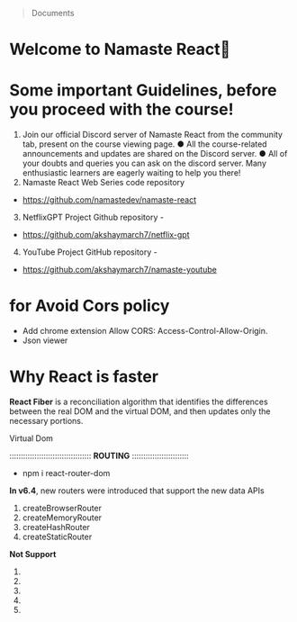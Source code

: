 > Documents

# Welcome to Namaste React🚀
# Some important Guidelines, before you proceed with the course!
1. Join our official Discord server of Namaste React from the community tab,
present on the course viewing page.
● All the course-related announcements and updates are shared on the
Discord server.
● All of your doubts and queries you can ask on the discord server. Many
enthusiastic learners are eagerly waiting to help you there!
2. Namaste React Web Series code repository
- https://github.com/namastedev/namaste-react
3. NetflixGPT Project Github repository -
- https://github.com/akshaymarch7/netflix-gpt
4. YouTube Project GitHub repository -
- https://github.com/akshaymarch7/namaste-youtube

# for Avoid Cors policy
- Add chrome extension Allow CORS: Access-Control-Allow-Origin.
- Json viewer
# Why React is faster

**React Fiber** is a reconciliation algorithm that identifies the differences between the real DOM and the virtual DOM, and then updates only the necessary portions.

Virtual Dom

:::::::::::::::::::::::::::::::::::: **ROUTING** :::::::::::::::::::::::::
- npm i react-router-dom

**In v6.4**, new routers were introduced that support the new data APIs

1. createBrowserRouter
2. createMemoryRouter
3. createHashRouter
4. createStaticRouter

**Not Support**
1. <BrowserRouter>
2. <MemoryRouter>
3. <HashRouter>
4. <NativeRouter>
5. <StaticRouter>